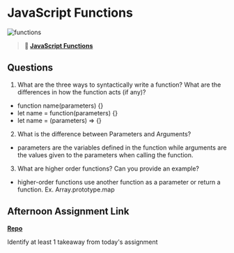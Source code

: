 # JavaScript Functions

![functions](https://bcw.blob.core.windows.net/public/img/function-anatomy.jpg)

> **📖 [JavaScript Functions](https://codeworksacademy.com/fs-student-guide/resources/wk2/02-Functions)**

## Questions

1. What are the three ways to syntactically write a function? What are the differences in how the function acts (if any)?
 - function name(parameters) {}
 - let name = function(parameters) {}
 - let name = (parameters) => {}
2. What is the difference between Parameters and Arguments?
 - parameters are the variables defined in the function while arguments are the values given to the parameters when calling the function.
3. What are higher order functions? Can you provide an example?
 - higher-order functions use another function as a parameter or return a function. Ex. Array.prototype.map
## Afternoon Assignment Link

**[Repo](https://github.com/Ryan-Thrall/warehouse-manager)**

Identify at least 1 takeaway from today's assignment

